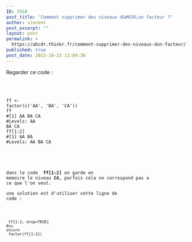 ```yaml
---
ID: 2910
post_title: 'Comment supprimer des niveaux d&#039;un facteur ?'
author: vincent
post_excerpt: ""
layout: post
permalink: >
  https://abcdr.thinkr.fr/comment-supprimer-des-niveaux-dun-facteur/
published: true
post_date: 2013-10-23 12:04:36
---
```

Regarder ce code :<br /><br /><br /> <pre><code><br />ff &lt;- factor(c('AA', 'BA', 'CA'))<br />ff<br />#[1] AA BA CA<br />#Levels: AA BA CA<br />ff[1:2]<br />#[1] AA BA<br />#Levels: AA BA CA <br /></pre> <br /><br /><br />dans le code <strong> ff[1:2]</strong> on garde en memoire le niveau <strong>CA</strong>, parfois cela ne correspond pas a ce que l'on veut.<br /><br />une solution est d'utiliser cette ligne de code :<br /><br /> <pre><code><br /> ff[1:2, drop=TRUE] <br />#ou encore<br /> factor(ff[1:2]) <br /><br /></pre> <br /><br /><br /><br /><br />